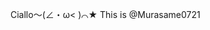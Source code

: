 Ciallo～(∠・ω< )⌒★ This is @Murasame0721

<!---
Murasame0721/Murasame0721 is a ✨ special ✨ repository because its `README.md` (this file) appears on your GitHub profile.
You can click the Preview link to take a look at your changes.
--->
